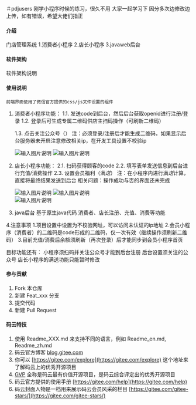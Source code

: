 ＃pdjusers
刚学小程序时候的练习，很久不用
大家一起学习下
因分多次边修改边上传，如有错误，希望大佬们指正
#### 介绍
门店管理系统
1.消费者小程序
2.店长小程序
3.javaweb后台

#### 软件架构
软件架构说明


#### 使用说明
    前端界面使用了微信官方提供的css/js文件设置的组件
1. 消费者小程序功能：
    1.1. 发送code到后台，然后后台获取openid进行注册/登录
    1.2. 登录后可生成专属二维码供店主扫码操作（可刷新二维码）
        
    1.3. 点击关注公众号（）
        注：必须登录/注册后才能生成二维码，如果显示后台服务器未开启注意修改相关ip，在开发工具设置不校验ip




    ![输入图片说明](https://images.gitee.com/uploads/images/2019/0412/164519_949b5c07_4920738.png "QQ截图20190412164410.png")
    ![输入图片说明](https://images.gitee.com/uploads/images/2019/0412/164537_1dec50a1_4920738.png "QQ截图20190412164433.png")





2. 店长小程序功能：
    2.1. 扫码获得顾客的code
    2.2. 填写表单发送信息到后台进行充值/消费操作
    2.3. 设置会员福利（满*送*）
        注：在小程序内进行满*送*计算，直接将最终结果发送到后台
        相关问题：操作成功与否的界面还未完成



    ![输入图片说明](https://gitee.com/uploads/images/2019/0411/185401_c6422755_4920738.png "QQ截图20190411185307.png")
    ![输入图片说明](https://gitee.com/uploads/images/2019/0411/202406_6fdb1b07_4920738.png "QQ截图20190411185227.png")    
    ![输入图片说明](https://gitee.com/uploads/images/2019/0411/202342_92ceb05c_4920738.png "QQ截图20190411185250.png")
    
3. java后台
    基于原生java代码
    消费者、店长注册、充值、消费等功能

4.注意事项
    1.项目设置中设置为不校验网址，可以访问未认证的ip地址
    2.会员小程序（消费者）的二维码是code形成的二维码，仅一次有效（继续操作须刷新二维码）
    3.目前充值/消费后余额须刷新（再次登录）后才能同步到会员小程序首页



目标功能还有：
    小程序须扫码并关注公众号才能到后台注册
    后台设置须关注的公众号
    店长小程序的满送功能只能暂时修改

#### 参与贡献

1. Fork 本仓库
2. 新建 Feat_xxx 分支
3. 提交代码
4. 新建 Pull Request


#### 码云特技

1. 使用 Readme\_XXX.md 来支持不同的语言，例如 Readme\_en.md, Readme\_zh.md
2. 码云官方博客 [blog.gitee.com](https://blog.gitee.com)
3. 你可以 [https://gitee.com/explore](https://gitee.com/explore) 这个地址来了解码云上的优秀开源项目
4. [GVP](https://gitee.com/gvp) 全称是码云最有价值开源项目，是码云综合评定出的优秀开源项目
5. 码云官方提供的使用手册 [https://gitee.com/help](https://gitee.com/help)
6. 码云封面人物是一档用来展示码云会员风采的栏目 [https://gitee.com/gitee-stars/](https://gitee.com/gitee-stars/)
